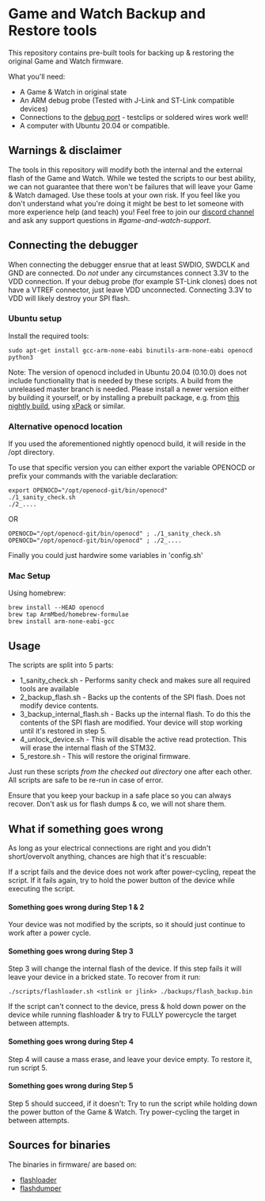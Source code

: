 # Game and Watch Backup and Restore tools

This repository contains pre-built tools for backing up & restoring the original Game and Watch firmware.

What you'll need:
- A Game & Watch in original state
- An ARM debug probe (Tested with J-Link and ST-Link compatible devices)
- Connections to the [debug port](https://twitter.com/ghidraninja/status/1326860677353512960) - testclips or soldered wires work well!
- A computer with Ubuntu 20.04 or compatible.


## Warnings & disclaimer

The tools in this repository will modify both the internal and the external flash of the Game and Watch.
While we tested the scripts to our best ability, we can not guarantee that there won't be failures that will leave your
Game & Watch damaged. Use these tools at your own risk. If you feel like you don't understand what you're doing it might be best to let someone with more experience help (and teach) you!
Feel free to join our [discord channel](https://discord.gg/YM2crykp) and ask any support questions in *#game-and-watch-support*.


## Connecting the debugger

When connecting the debugger ensrue that at least SWDIO, SWDCLK and GND are connected. Do *not* under any circumstances connect 3.3V to the VDD connection. If your debug probe (for example ST-Link clones) does not have a VTREF connector, just leave VDD unconnected. Connecting 3.3V to VDD will likely destroy your SPI flash.


### Ubuntu setup

Install the required tools:

```
sudo apt-get install gcc-arm-none-eabi binutils-arm-none-eabi openocd python3
```

Note: The version of openocd included in Ubuntu 20.04 (0.10.0) does not include functionality that is needed by these scripts. A build from the unreleased master branch is needed. Please install a newer version either by building it yourself, or by installing a prebuilt package, e.g. from [this nightly build](https://github.com/kbeckmann/ubuntu-openocd-git-builder), using [xPack](https://xpack.github.io/openocd/) or similar.

### Alternative openocd location

If you used the aforementioned nightly openocd build, it will reside in the /opt directory.

To use that specific version you can either export the variable OPENOCD or prefix your commands with the variable declaration:

```
export OPENOCD="/opt/openocd-git/bin/openocd"
./1_sanity_check.sh
./2_....
```
OR
```
OPENOCD="/opt/openocd-git/bin/openocd" ; ./1_sanity_check.sh
OPENOCD="/opt/openocd-git/bin/openocd" ; ./2_....
```

Finally you could just hardwire some variables in 'config.sh'

### Mac Setup

Using homebrew:
```
brew install --HEAD openocd
brew tap ArmMbed/homebrew-formulae
brew install arm-none-eabi-gcc
```

## Usage

The scripts are split into 5 parts:

- 1_sanity_check.sh - Performs sanity check and makes sure all required tools are available
- 2_backup_flash.sh - Backs up the contents of the SPI flash. Does not modify device contents.
- 3_backup_internal_flash.sh - Backs up the internal flash. To do this the contents of the SPI flash are modified. Your device will stop working until it's restored in step 5.
- 4_unlock_device.sh - This will disable the active read protection. This will erase the internal flash of the STM32.
- 5_restore.sh - This will restore the original firmware.

Just run these scripts *from the checked out directory* one after each other. All scripts are safe to be re-run in case of error.

Ensure that you keep your backup in a safe place so you can always recover. Don't ask us for flash dumps & co, we will not share them.

## What if something goes wrong

As long as your electrical connections are right and you didn't short/overvolt anything, chances are high that it's rescuable:

If a script fails and the device does not work after power-cycling, repeat the script. If it fails again, try to hold the power button of the device while executing the script.

#### Something goes wrong during Step 1 & 2

Your device was not modified by the scripts, so it should just continue to work after a power cycle.

#### Something goes wrong during Step 3

Step 3 will change the internal flash of the device. If this step fails it will leave your device in a bricked state. To recover from it run:

```
./scripts/flashloader.sh <stlink or jlink> ./backups/flash_backup.bin
```

If the script can't connect to the device, press & hold down power on the device while running flashloader & try to FULLY powercycle the target between attempts.

#### Something goes wrong during Step 4

Step 4 will cause a mass erase, and leave your device empty. To restore it, run script 5.

#### Something goes wrong during Step 5

Step 5 should succeed, if it doesn't: Try to run the script while holding down the power button of the Game & Watch. Try power-cycling the target in between attempts.

## Sources for binaries

The binaries in firmware/ are based on:

- [flashloader](https://github.com/ghidraninja/game-and-watch-flashloader)
- [flashdumper](https://github.com/ghidraninja/game-and-watch-flashdumper)


